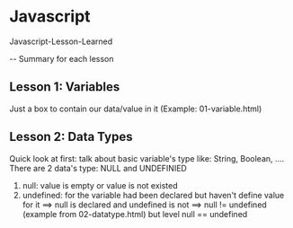 # Javascript
Javascript-Lesson-Learned

-- Summary for each lesson
## Lesson 1: Variables
Just a box to contain our data/value in it (Example: 01-variable.html)

## Lesson 2: Data Types
Quick look at first: talk about basic variable's type like: String, Boolean, ....
There are 2 data's type: NULL and UNDEFINIED
1. null: value is empty or value is not existed
2. undefined: for the variable had been declared but haven't define value for it
==> null is declared and undefined is not
==> null != undefined (example from 02-datatype.html) but level null == undefined